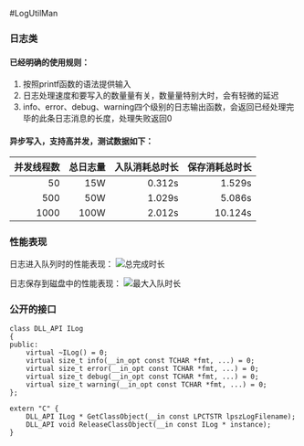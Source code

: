 #LogUtilMan
### 日志类
#### 已经明确的使用规则：
 1. 按照printf函数的语法提供输入
 2. 日志处理速度和要写入的数量量有关，数量量特别大时，会有轻微的延迟
 3. info、error、debug、warning四个级别的日志输出函数，会返回已经处理完毕的此条日志消息的长度，处理失败返回0

#### 异步写入，支持高并发，测试数据如下：
|  并发线程数  |  总日志量  |  入队消耗总时长  |   保存消耗总时长   |
| ------------:| ----------:| ----------------:| ------------------:|
|      50      |    15W     |      0.312s      |      1.529s        |
|     500      |    50W     |      1.029s      |      5.086s        |
|    1000      |   100W     |      2.012s      |     10.124s        |
 
### 性能表现
日志进入队列时的性能表现：
![总完成时长](https://github.com/ccpwcn/LogUtilMan/blob/master/%E6%9C%80%E5%A4%A7%E5%85%A5%E9%98%9F%E6%97%B6%E9%95%BF.png)

日志保存到磁盘中的性能表现：
![最大入队时长](https://github.com/ccpwcn/LogUtilMan/blob/master/%E6%80%BB%E5%AE%8C%E6%88%90%E6%97%B6%E9%95%BF.png)

### 公开的接口
```
class DLL_API ILog
{
public:
	virtual ~ILog() = 0;
	virtual size_t info(__in_opt const TCHAR *fmt, ...) = 0;
	virtual size_t error(__in_opt const TCHAR *fmt, ...) = 0;
	virtual size_t debug(__in_opt const TCHAR *fmt, ...) = 0;
	virtual size_t warning(__in_opt const TCHAR *fmt, ...) = 0;
};

extern "C" {
	DLL_API ILog * GetClassObject(__in const LPCTSTR lpszLogFilename);
	DLL_API void ReleaseClassObject(__in const ILog * instance);
}
```